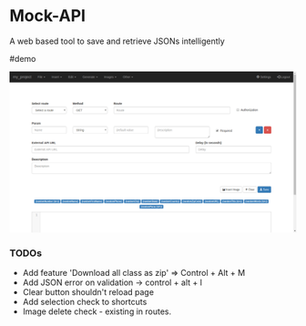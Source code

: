 # Mock-API

A web based tool to save and retrieve JSONs intelligently

#demo

![screenshot.png](https://raw.githubusercontent.com/theapache64/Mock-API/master/screenshot.png)


### TODOs

- Add feature 'Download all class as zip' => Control + Alt + M
- Add JSON error on validation -> control + alt + l
- Clear button shouldn't reload page
- Add selection check to shortcuts
- Image delete check - existing in routes.
